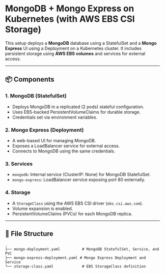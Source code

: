 # MongoDB + Mongo Express on Kubernetes (with AWS EBS CSI Storage)

This setup deploys a **MongoDB** database using a StatefulSet and a **Mongo Express** UI using a Deployment on a Kubernetes cluster. It includes persistent storage using **AWS EBS volumes** and services for external access.

---

## 📦 Components

### 1. MongoDB (StatefulSet)
- Deploys MongoDB in a replicated (2 pods) stateful configuration.
- Uses EBS-backed PersistentVolumeClaims for durable storage.
- Credentials set via environment variables.

### 2. Mongo Express (Deployment)
- A web-based UI for managing MongoDB.
- Exposes a LoadBalancer service for external access.
- Connects to MongoDB using the same credentials.

### 3. Services
- `mongodb`: Internal service (ClusterIP: None) for MongoDB StatefulSet.
- `mongo-express`: LoadBalancer service exposing port 80 externally.

### 4. Storage
- A `StorageClass` using the AWS EBS CSI driver (`ebs.csi.aws.com`).
- Volume expansion is enabled.
- PersistentVolumeClaims (PVCs) for each MongoDB replica.

---

## 📁 File Structure

```text
.
├── mongo-deployment.yaml          # MongoDB StatefulSet, Service, and PVC
├── mongo-express-deployment.yaml # Mongo Express Deployment and Service
└── storage-class.yaml             # EBS StorageClass definition
